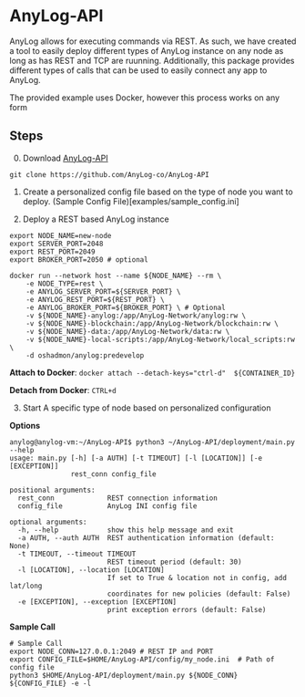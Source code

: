 # AnyLog-API

AnyLog allows for executing commands via REST. 
As such, we have created a tool to easily deploy different types of AnyLog instance on any node as long as has REST and TCP are ruunning.
Additionally, this package provides different types of calls that can be used to easily connect  any app to AnyLog.     

The provided example uses Docker, however this process works on any form   
## Steps 
0. Download [AnyLog-API](https://github.com/AnyLog-co/AnyLog-API)
```buildoutcfg
git clone https://github.com/AnyLog-co/AnyLog-API
```


1. Create a personalized config file based on the type of node you want to deploy. (Sample Config File)[examples/sample_config.ini]


2. Deploy a REST based AnyLog instance 
```buildoutcfg
export NODE_NAME=new-node
export SERVER_PORT=2048
export REST_PORT=2049 
export BROKER_PORT=2050 # optional

docker run --network host --name ${NODE_NAME} --rm \
    -e NODE_TYPE=rest \
    -e ANYLOG_SERVER_PORT=${SERVER_PORT} \
    -e ANYLOG_REST_PORT=${REST_PORT} \
    -e ANYLOG_BROKER_PORT=${BROKER_PORT} \ # Optional 
    -v ${NODE_NAME}-anylog:/app/AnyLog-Network/anylog:rw \ 
    -v ${NODE_NAME}-blockchain:/app/AnyLog-Network/blockchain:rw \ 
    -v ${NODE_NAME}-data:/app/AnyLog-Network/data:rw \ 
    -v ${NODE_NAME}-local-scripts:/app/AnyLog-Network/local_scripts:rw \
    -d oshadmon/anylog:predevelop
```
**Attach to Docker**: `docker attach --detach-keys="ctrl-d"  ${CONTAINER_ID}`

**Detach from Docker**: `CTRL+d`


3. Start A specific type of node based on personalized configuration

**Options**
```buildoutcfg
anylog@anylog-vm:~/AnyLog-API$ python3 ~/AnyLog-API/deployment/main.py --help
usage: main.py [-h] [-a AUTH] [-t TIMEOUT] [-l [LOCATION]] [-e [EXCEPTION]]
               rest_conn config_file

positional arguments:
  rest_conn             REST connection information
  config_file           AnyLog INI config file

optional arguments:
  -h, --help            show this help message and exit
  -a AUTH, --auth AUTH  REST authentication information (default: None)
  -t TIMEOUT, --timeout TIMEOUT
                        REST timeout period (default: 30)
  -l [LOCATION], --location [LOCATION]
                        If set to True & location not in config, add lat/long
                        coordinates for new policies (default: False)
  -e [EXCEPTION], --exception [EXCEPTION]
                        print exception errors (default: False)
```

**Sample Call**
```buildoutcfg
# Sample Call
export NODE_CONN=127.0.0.1:2049 # REST IP and PORT
export CONFIG_FILE=$HOME/AnyLog-API/config/my_node.ini  # Path of config file 
python3 $HOME/AnyLog-API/deployment/main.py ${NODE_CONN} ${CONFIG_FILE} -e -l 
```